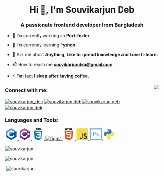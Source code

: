 <div align="center">
  <img height="150" src="".\github-header-image.png""  />
</div>

<h1 align="center">Hi 👋, I'm Souvikarjun Deb</h1>
<h3 align="center">A passionate frontend developer from Bangladesh</h3>

- 🔭 I’m currently working on **Port-folder**

- 🌱 I’m currently learning **Python.**

- 💬 Ask me about **Anything, Like to spread knowledge and Love to learn.**

- 📫 How to reach me **souvikarjundeb@gmail.com**

- ⚡ Fun fact **I sleep after having coffee.**

<img align="right" height="150" src="https://media4.giphy.com/media/qgQUggAC3Pfv687qPC/giphy.gif"  />

<h3 align="left">Connect with me:</h3>
<p align="left">
<a href="https://twitter.com/Souvikarjun_Deb" target="blank"><img align="center" src="https://raw.githubusercontent.com/rahuldkjain/github-profile-readme-generator/master/src/images/icons/Social/twitter.svg" alt="souvikarjun_deb" height="30" width="40" /></a>
<a href="https://www.linkedin.com/in/souvikarjun-deb-b57789268" target="blank"><img align="center" src="https://raw.githubusercontent.com/rahuldkjain/github-profile-readme-generator/master/src/images/icons/Social/linked-in-alt.svg" alt="souvikarjun deb" height="30" width="40" /></a>
<a href="https://www.facebook.com/souvikarjundeb" target="blank"><img align="center" src="https://raw.githubusercontent.com/rahuldkjain/github-profile-readme-generator/master/src/images/icons/Social/facebook.svg" alt="souvikarjun deb" height="30" width="40" /></a>
<a href="https://www.instagram.com/souvik_r_un" target="blank"><img align="center" src="https://raw.githubusercontent.com/rahuldkjain/github-profile-readme-generator/master/src/images/icons/Social/instagram.svg" alt="souvikarjun deb" height="30" width="40" /></a>
</p>


<h3 align="left">Languages and Tools:</h3>
<p align="left"> <a href="https://www.cprogramming.com/" target="_blank" rel="noreferrer"> <img src="https://raw.githubusercontent.com/devicons/devicon/master/icons/c/c-original.svg" alt="c" width="40" height="40"/> </a> <a href="https://www.w3schools.com/cs/" target="_blank" rel="noreferrer"> <img src="https://raw.githubusercontent.com/devicons/devicon/master/icons/csharp/csharp-original.svg" alt="csharp" width="40" height="40"/> </a> <a href="https://www.w3schools.com/css/" target="_blank" rel="noreferrer"> <img src="https://raw.githubusercontent.com/devicons/devicon/master/icons/css3/css3-original-wordmark.svg" alt="css3" width="40" height="40"/> </a> <a href="https://www.figma.com/" target="_blank" rel="noreferrer"> <img src="https://www.vectorlogo.zone/logos/figma/figma-icon.svg" alt="figma" width="40" height="40"/> </a> <a href="https://www.w3.org/html/" target="_blank" rel="noreferrer"> <img src="https://raw.githubusercontent.com/devicons/devicon/master/icons/html5/html5-original-wordmark.svg" alt="html5" width="40" height="40"/> </a> <a href="https://developer.mozilla.org/en-US/docs/Web/JavaScript" target="_blank" rel="noreferrer"> <img src="https://raw.githubusercontent.com/devicons/devicon/master/icons/javascript/javascript-original.svg" alt="javascript" width="40" height="40"/> </a> <a href="https://www.photoshop.com/en" target="_blank" rel="noreferrer"> <img src="https://raw.githubusercontent.com/devicons/devicon/master/icons/photoshop/photoshop-line.svg" alt="photoshop" width="40" height="40"/> </a> <a href="https://www.python.org" target="_blank" rel="noreferrer"> <img src="https://raw.githubusercontent.com/devicons/devicon/master/icons/python/python-original.svg" alt="python" width="40" height="40"/> </a> </p>


<div>
<p><img align="center" src="https://github-readme-streak-stats.herokuapp.com/?user=souvikarjun&" alt="souvikarjun" /></p>
</div>
<div>
<p><img align="center" src="https://github-readme-stats.vercel.app/api/top-langs?username=souvikarjun&show_icons=true&locale=en&layout=compact" alt="souvikarjun" /></p>
</div>
<div>
<p>&nbsp;<img align="center" src="https://github-readme-stats.vercel.app/api?username=souvikarjun&show_icons=true&locale=en" alt="souvikarjun" /></p>
</div>
